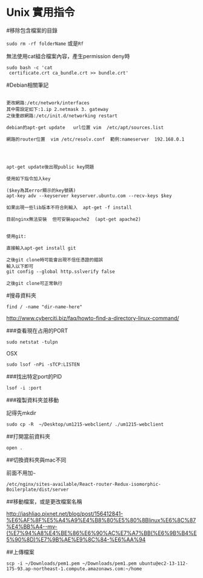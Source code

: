 # Unix 實用指令

#移除包含檔案的目錄

`sudo rm -rf folderName`
或是`Rf`

無法使用cat組合檔案內容，產生permission deny時
```
sudo bash -c 'cat 
 certificate.crt ca_bundle.crt >> bundle.crt'
```



#Debian相關筆記
```

更改網路:/etc/network/interfaces
其中需設定如下:1.ip 2.netmask 3. gateway
之後重啟網路:/etc/init.d/networking restart

debian的apt-get update   url位置 vim  /etc/apt/sources.list

網路的router位置  vim /etc/resolv.conf  範例:nameserver  192.168.0.1




apt-get update後出現public key問題

使用如下指令加入key 

($key為其error顯示的key號碼)
apt-key adv --keyserver keyserver.ubuntu.com --recv-keys $key

如果出現一些lib版本不符合則輸入  apt-get -f install

目前nginx無法安裝  但可安裝apache2  (apt-get apache2)


使用git:

直接輸入apt-get install git

之後git clone時可能會出現不信任憑證的錯誤
輸入以下即可
git config --global http.sslverify false

之後git clone可正常執行 
```

#搜尋資料夾

```
find / -name "dir-name-here"
```
http://www.cyberciti.biz/faq/howto-find-a-directory-linux-command/

###查看現在占用的PORT

```
sudo netstat -tulpn
```

OSX

```
sudo lsof -nPi -sTCP:LISTEN
```

###找出特定port的PID

```
lsof -i :port
```

###複製資料夾並移動

記得先mkdir

```
sudo cp -R  ~/Desktop/um1215-webclient/ ./um1215-webclient
```

##打開當前資料夾

```
open .
```


##切換資料夾與mac不同

前面不用加`~`

```
/etc/nginx/sites-available/React-router-Redux-isomorphic-Boilerplate/dist/server
```

##移動檔案，或是更改檔案名稱


http://jashliao.pixnet.net/blog/post/156412841-%E6%AF%8F%E5%A4%A9%E4%B8%80%E5%80%8Blinux%E6%8C%87%E4%BB%A4--mv-(%E7%94%A8%E4%BE%86%E6%90%AC%E7%A7%BB(%E6%9B%B4%E5%90%8D)%E7%9B%AE%E9%8C%84-%E6%AA%94

##上傳檔案

```
scp -i ~/Downloads/pem1.pem ~/Downloads/pem1.pem ubuntu@ec2-13-112-175-93.ap-northeast-1.compute.amazonaws.com:~/home
```